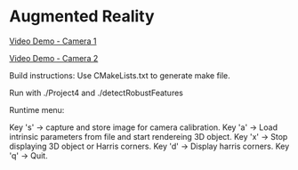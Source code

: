 # Augmented Reality

<a href="https://youtu.be/ne9HN1IRLOQ" target="_top">Video Demo - Camera 1</a>

<a href="https://youtu.be/-EO-rg1nDMk" target="_top">Video Demo - Camera 2</a>

Build instructions:
Use CMakeLists.txt to generate make file.

Run with ./Project4 and ./detectRobustFeatures

Runtime menu:

Key 's' -> capture and store image for camera calibration.
Key 'a' -> Load intrinsic parameters from file and start rendereing 3D object.
Key 'x' -> Stop displaying 3D object or Harris corners.
Key 'd' -> Display harris corners.
Key 'q' -> Quit.
